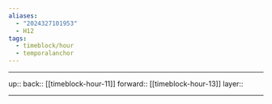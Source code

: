 ```yaml
---
aliases:
  - "2024327101953"
  - H12
tags:
  - timeblock/hour
  - temporalanchor
---
```




***

up:: 
back:: [[timeblock-hour-11]]
forward:: [[timeblock-hour-13]]
layer:: 

***

